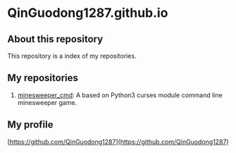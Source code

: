 # QinGuodong1287.github.io

## About this repository
This repository is a index of my repositories.

## My repositories
1. [minesweeper_cmd](https://github.com/QinGuodong1287/minesweeper_cmd): A based on Python3 curses module command line minesweeper game.

## My profile
[https://github.com/QinGuodong1287](https://github.com/QinGuodong1287)
